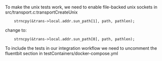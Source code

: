 
To make the unix tests work, we need to enable file-backed unix sockets in src/transport.c:transportCreateUnix

```
    strncpy(&trans->local.addr.sun_path[1], path, pathlen);
```
change to:
```
    strncpy(&trans->local.addr.sun_path[0], path, pathlen);
```

To include the tests in our integration workflow we need to uncomment the fluentbit section in testContainers/docker-compose.yml
